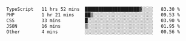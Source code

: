 <!--START_SECTION:waka-->

```txt
TypeScript   11 hrs 52 mins  ████████████████████▓░░░░   83.30 %
PHP          1 hr 21 mins    ██▒░░░░░░░░░░░░░░░░░░░░░░   09.53 %
CSS          33 mins         █░░░░░░░░░░░░░░░░░░░░░░░░   03.90 %
JSON         16 mins         ▒░░░░░░░░░░░░░░░░░░░░░░░░   01.95 %
Other        4 mins          ░░░░░░░░░░░░░░░░░░░░░░░░░   00.56 %
```

<!--END_SECTION:waka-->
